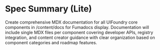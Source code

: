 # Spec Summary (Lite)

Create comprehensive MDX documentation for all UIFoundry core components in /content/docs for Fumadocs display. Documentation will include single MDX files per component covering developer APIs, registry integration, and content creator guidance with clear organization based on component categories and roadmap features.
